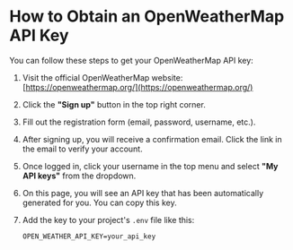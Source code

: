 # How to Obtain an OpenWeatherMap API Key

You can follow these steps to get your OpenWeatherMap API key:

1. Visit the official OpenWeatherMap website: [https://openweathermap.org/](https://openweathermap.org/)
2. Click the **"Sign up"** button in the top right corner.
3. Fill out the registration form (email, password, username, etc.).
4. After signing up, you will receive a confirmation email. Click the link in the email to verify your account.
5. Once logged in, click your username in the top menu and select **"My API keys"** from the dropdown.
6. On this page, you will see an API key that has been automatically generated for you. You can copy this key.
7. Add the key to your project's `.env` file like this:

   ```env
   OPEN_WEATHER_API_KEY=your_api_key
